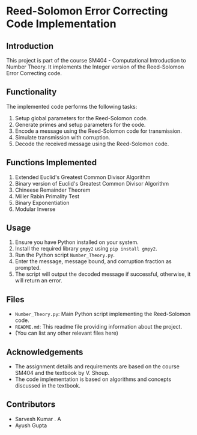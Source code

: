 # Reed-Solomon Error Correcting Code Implementation

## Introduction
This project is part of the course SM404 - Computational Introduction to Number Theory. It implements the Integer version of the Reed-Solomon Error Correcting code.

## Functionality
The implemented code performs the following tasks:
1. Setup global parameters for the Reed-Solomon code.
2. Generate primes and setup parameters for the code.
3. Encode a message using the Reed-Solomon code for transmission.
4. Simulate transmission with corruption.
5. Decode the received message using the Reed-Solomon code.

## Functions Implemented
1. Extended Euclid's Greatest Common Divisor Algorithm
2. Binary version of Euclid's Greatest Common Divisor Algorithm
3. Chineese Remainder Theorem
4. Miller Rabin Primality Test
5. Binary Exponentiation
6. Modular Inverse

## Usage
1. Ensure you have Python installed on your system.
2. Install the required library `gmpy2` using `pip install gmpy2`.
3. Run the Python script `Number_Theory.py`.
4. Enter the message, message bound, and corruption fraction as prompted.
5. The script will output the decoded message if successful, otherwise, it will return an error.

## Files
- `Number_Theory.py`: Main Python script implementing the Reed-Solomon code.
- `README.md`: This readme file providing information about the project.
- (You can list any other relevant files here)

## Acknowledgements
- The assignment details and requirements are based on the course SM404 and the textbook by V. Shoup.
- The code implementation is based on algorithms and concepts discussed in the textbook.

## Contributors
- Sarvesh Kumar . A
- Ayush Gupta 

